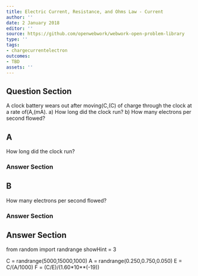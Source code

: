 ```yaml
---
title: Electric Current, Resistance, and Ohms Law - Current
author: ''
date: 2 January 2018
editor: ''
source: https://github.com/openwebwork/webwork-open-problem-library
type: ''
tags:
- chargecurrentelectron
outcomes:
- TBD
assets: ''
---
```


## Question Section 

A clock battery wears out after moving(C,(C) of charge through the clock at a rate of(A,(mA).
a) How long did the clock run?
b) How many electrons per second flowed?
## A
How long did the clock run?
### Answer Section
## B
How many electrons per second flowed?
### Answer Section


## Answer Section

from random import randrange
showHint = 3

C = randrange(5000,15000,1000)
A = randrange(0.250,0.750,0.050)
E = C/(A/1000)
F = (C/E)/(1.60*10**(-19))